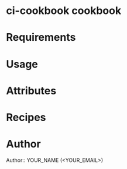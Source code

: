 # ci-cookbook cookbook

# Requirements

# Usage

# Attributes

# Recipes

# Author

Author:: YOUR_NAME (<YOUR_EMAIL>)
